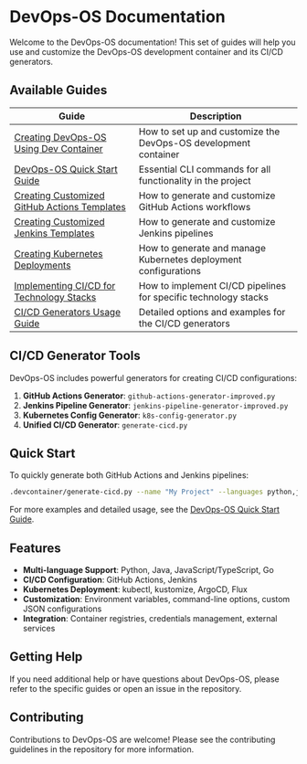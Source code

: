 # DevOps-OS Documentation

Welcome to the DevOps-OS documentation! This set of guides will help you use and customize the DevOps-OS development container and its CI/CD generators.

## Available Guides

| Guide | Description |
|-------|-------------|
| [Creating DevOps-OS Using Dev Container](DEVOPS-OS-README.md) | How to set up and customize the DevOps-OS development container |
| [DevOps-OS Quick Start Guide](DEVOPS-OS-QUICKSTART.md) | Essential CLI commands for all functionality in the project |
| [Creating Customized GitHub Actions Templates](GITHUB-ACTIONS-README.md) | How to generate and customize GitHub Actions workflows |
| [Creating Customized Jenkins Templates](JENKINS-PIPELINE-README.md) | How to generate and customize Jenkins pipelines |
| [Creating Kubernetes Deployments](KUBERNETES-DEPLOYMENT-README.md) | How to generate and manage Kubernetes deployment configurations |
| [Implementing CI/CD for Technology Stacks](CICD-TECH-STACK-README.md) | How to implement CI/CD pipelines for specific technology stacks |
| [CI/CD Generators Usage Guide](CI-CD-GENERATORS-USAGE.md) | Detailed options and examples for the CI/CD generators |

## CI/CD Generator Tools

DevOps-OS includes powerful generators for creating CI/CD configurations:

1. **GitHub Actions Generator**: `github-actions-generator-improved.py`
2. **Jenkins Pipeline Generator**: `jenkins-pipeline-generator-improved.py`
3. **Kubernetes Config Generator**: `k8s-config-generator.py`
4. **Unified CI/CD Generator**: `generate-cicd.py`

## Quick Start

To quickly generate both GitHub Actions and Jenkins pipelines:

```bash
.devcontainer/generate-cicd.py --name "My Project" --languages python,javascript --kubernetes
```

For more examples and detailed usage, see the [DevOps-OS Quick Start Guide](DEVOPS-OS-QUICKSTART.md).

## Features

- **Multi-language Support**: Python, Java, JavaScript/TypeScript, Go
- **CI/CD Configuration**: GitHub Actions, Jenkins
- **Kubernetes Deployment**: kubectl, kustomize, ArgoCD, Flux
- **Customization**: Environment variables, command-line options, custom JSON configurations
- **Integration**: Container registries, credentials management, external services

## Getting Help

If you need additional help or have questions about DevOps-OS, please refer to the specific guides or open an issue in the repository.

## Contributing

Contributions to DevOps-OS are welcome! Please see the contributing guidelines in the repository for more information.
